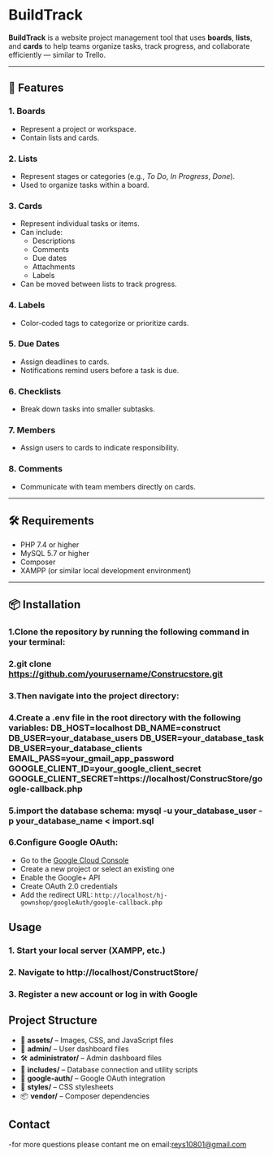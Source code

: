 # BuildTrack

**BuildTrack** is a website project management tool that uses **boards**, **lists**, and **cards** to help teams organize tasks, track progress, and collaborate efficiently — similar to Trello.

---

## 🚀 Features

### 1. Boards
- Represent a project or workspace.
- Contain lists and cards.

### 2. Lists
- Represent stages or categories (e.g., *To Do*, *In Progress*, *Done*).
- Used to organize tasks within a board.

### 3. Cards
- Represent individual tasks or items.
- Can include:
  - Descriptions
  - Comments
  - Due dates
  - Attachments
  - Labels
- Can be moved between lists to track progress.

### 4. Labels
- Color-coded tags to categorize or prioritize cards.

### 5. Due Dates
- Assign deadlines to cards.
- Notifications remind users before a task is due.

### 6. Checklists
- Break down tasks into smaller subtasks.

### 7. Members
- Assign users to cards to indicate responsibility.

### 8. Comments
- Communicate with team members directly on cards.

---

## 🛠️ Requirements

- PHP 7.4 or higher  
- MySQL 5.7 or higher  
- Composer  
- XAMPP (or similar local development environment)

---

## 📦 Installation

### 1.Clone the repository by running the following command in your terminal:
### 2.git clone https://github.com/yourusername/Construcstore.git
### 3.Then navigate into the project directory:
### 4.Create a .env file in the root directory with the following variables: DB_HOST=localhost DB_NAME=construct  DB_USER=your_database_users DB_USER=your_database_task DB_USER=your_database_clients  EMAIL_PASS=your_gmail_app_password GOOGLE_CLIENT_ID=your_google_client_secret GOOGLE_CLIENT_SECRET=https://localhost/ConstrucStore/google-callback.php

### 5.import the database schema: mysql -u your_database_user -p your_database_name < import.sql

### 6.Configure Google OAuth:

- Go to the [Google Cloud Console](https://console.cloud.google.com/)
- Create a new project or select an existing one
- Enable the Google+ API
- Create OAuth 2.0 credentials
- Add the redirect URL: `http://localhost/hj-gownshop/googleAuth/google-callback.php`

## Usage
### 1. Start your local server (XAMPP, etc.)
### 2. Navigate to http://localhost/ConstructStore/
### 3. Register a new account or log in with Google


## Project Structure

- 📁 **assets/** – Images, CSS, and JavaScript files  
- 👤 **admin/** – User dashboard files  
- 🛠️ **administrator/** – Admin dashboard files  
- 🧩 **includes/** – Database connection and utility scripts  
- 🔐 **google-auth/** – Google OAuth integration  
- 🎨 **styles/** – CSS stylesheets  
- 📦 **vendor/** – Composer dependencies  



## Contact
-for more questions please contant me on email:reys10801@gmail.com
